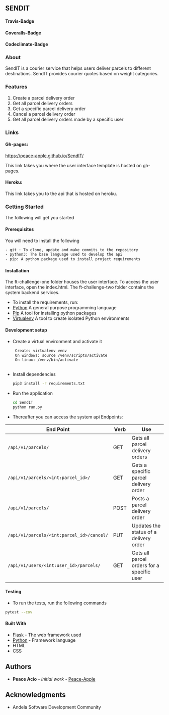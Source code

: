 ## SENDIT
#### Travis-Badge

#### Coveralls-Badge

#### Codeclimate-Badge


### About
SendIT is a courier service that helps users deliver parcels to different destinations. SendIT
provides courier quotes based on weight categories.

### Features
1. Create a parcel delivery order
2. Get all parcel delivery orders
3. Get a specific parcel delivery order
4. Cancel a parcel delivery order
5. Get all parcel delivery orders made by a specific user

### Links

#### Gh-pages:  
https://peace-apple.github.io/SendIT/

This link takes you where the user interface template is hosted on gh-pages.

#### Heroku:    

This link takes you to the api that is hosted on heroku.

### Getting Started 
The following will get you started
#### Prerequisites
You will need to install the following

```bash
- git : To clone, update and make commits to the repository
- python3: The base language used to develop the api
- pip: A python package used to install project requirements
```
#### Installation
The ft-challenge-one folder houses the user interface. To access the user interface, open the index.html.
The ft-challenge-two folder contains the system backend services.
- To install the requirements, run:
- [Python](https://www.python.org/) A general purpose programming language
- [Pip](https://pypi.org/project/pip/) A tool for installing python packages
- [Virtualenv](https://virtualenv.pypa.io/en/stable/)  A tool to create isolated Python environments

#### Development setup
- Create a virtual environment and activate it
    ```bash
     Create: virtualenv venv
     On windows: source /venv/scripts/activate
     On linux: /venv/bin/activate
     
    ```
- Install dependencies 
    ```bash
    pip3 install -r requirements.txt
    ```
- Run the application
    ```bash
    cd SendIT
    python run.py
    ```
- Thereafter you can access the system api Endpoints:

| End Point                                           | Verb |Use                                       |
| ----------------------------------------------------|------|------------------------------------------|
|`/api/v1/parcels/`                                   |GET   |Gets all parcel delivery orders           |
|`/api/v1/parcels/<int:parcel_id>/`                   |GET   |Gets a specific parcel delivery order     |
|`/api/v1/parcels/`                                   |POST  |Posts a parcel delivery order             |
|`/api/v1/parcels/<int:parcel_id>/cancel/`            |PUT   |Updates the status of a delivery order    |
|`/api/v1/users/<int:user_id>/parcels/`               |GET   |Gets all parcel orders for a specific user|

#### Testing

- To run the tests, run the following commands

```bash
pytest --cov 
```

#### Built With

* [Flask](http://flask.pocoo.org/docs/1.0/) - The web framework used
* [Python](https://www.python.org/) - Framework language
* HTML
* CSS

## Authors

* **Peace Acio** - *Initial work* - [Peace-Apple](https://github.com/Peace-Apple)

## Acknowledgments

* Andela Software Development Community







